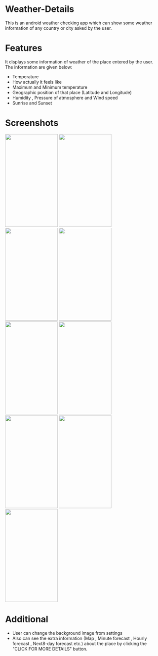 # Weather-Details
This is an android weather checking app which can show some weather information of any country or city asked by the user.
# Features
It displays some information of weather of the place entered by the user. The information are given below:
* Temperature
* How actually it feels like
* Maximum and Minimum temperature
* Geographic position of that place (Latitude and Longitude)
* Humidity , Pressure of atmosphere and Wind speed
* Sunrise and Sunset
# Screenshots
<img src="https://user-images.githubusercontent.com/74064639/98675292-4417d580-2384-11eb-937b-6405b0a4ba1d.jpg" width="170" height="300"/> <img src="https://user-images.githubusercontent.com/74064639/98676245-88f03c00-2385-11eb-9e8a-3d2077d135a6.jpg" width="170" height="300"/> <img src="https://user-images.githubusercontent.com/74064639/98676304-a2918380-2385-11eb-8bce-da3c7bafd3eb.jpg" width="170" height="300"/> <img src="https://user-images.githubusercontent.com/74064639/98676398-c2c14280-2385-11eb-8a35-0d817ca6dc3c.jpg" width="170" height="300"/> <img src="https://user-images.githubusercontent.com/74064639/98676487-dec4e400-2385-11eb-8bd4-8c5210f6c3ac.jpg" width="170" height="300"/> <img src="https://user-images.githubusercontent.com/74064639/98676591-ff8d3980-2385-11eb-9323-541b3eacab7c.jpg" width="170" height="300"/> <img src="https://user-images.githubusercontent.com/74064639/98676614-06b44780-2386-11eb-862f-e0998cbbc9bb.jpg" width="170" height="300"/> <img src="https://user-images.githubusercontent.com/74064639/98676625-0b78fb80-2386-11eb-91f1-7bfa30e346e1.jpg" width="170" height="300"/> <img src="https://user-images.githubusercontent.com/74064639/98676652-116edc80-2386-11eb-8614-2fb9c63474c2.jpg" width="170" height="300"/>

# Additional
* User can change the background image from settings
* Also can see the extra information (Map , Minute forecast , Hourly forecast , Next8-day forecast etc.) about the place by clicking the "CLICK FOR MORE DETAILS" button.
